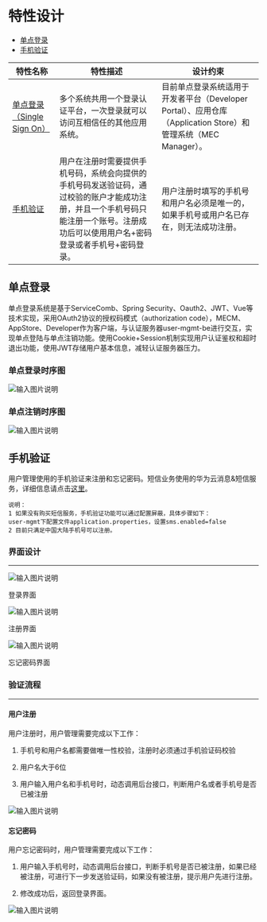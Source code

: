 # 特性设计

- [单点登录](#单点登录)
- [手机验证](#手机验证)

| **特性名称** | **特性描述** | **设计约束** |
| --- | --- | --- |
| [单点登录（Single Sign On）](#单点登录) | 多个系统共用一个登录认证平台，一次登录就可以访问互相信任的其他应用系统。 | 目前单点登录系统适用于开发者平台（Developer Portal）、应用仓库（Application Store）和管理系统（MEC Manager）。 |
| [手机验证](#手机验证) | 用户在注册时需要提供手机号码，系统会向提供的手机号码发送验证码，通过校验的账户才能成功注册，并且一个手机号码只能注册一个账号。注册成功后可以使用用户名+密码登录或者手机号+密码登录。 | 用户注册时填写的手机号和用户名必须是唯一的，如果手机号或用户名已存在，则无法成功注册。 |


## 单点登录

单点登录系统是基于ServiceComb、Spring Security、Oauth2、JWT、Vue等技术实现，采用OAuth2协议的授权码模式（authorization code），MECM、AppStore、Developer作为客户端，与认证服务器user-mgmt-be进行交互，实现单点登陆与单点注销功能。使用Cookie+Session机制实现用户认证鉴权和超时退出功能，使用JWT存储用户基本信息，减轻认证服务器压力。

### 单点登录时序图

![输入图片说明](https://images.gitee.com/uploads/images/2020/0709/165324_cdda101c_5504908.png "登陆流程图.png")

### 单点注销时序图

![输入图片说明](https://images.gitee.com/uploads/images/2020/0709/165333_fa1db216_5504908.png "单点注销时序图.png")


## 手机验证

用户管理使用的手机验证来注册和忘记密码。短信业务使用的华为云消息&短信服务，详细信息请点击[这里](https://www.huaweicloud.com/product/msgsms.html)。

```
说明：
1 如果没有购买短信服务，手机验证功能可以通过配置屏蔽，具体步骤如下：
user-mgmt下配置文件application.properties，设置sms.enabled=false
2 目前只满足中国大陆手机号可以注册。
```

### 界面设计
----

![输入图片说明](https://images.gitee.com/uploads/images/2020/0709/165626_169c8546_5504908.png "界面设计1.png")

登录界面

![输入图片说明](https://images.gitee.com/uploads/images/2020/0709/165638_d9f1d3b4_5504908.png "界面设计2.png")

注册界面

![输入图片说明](https://images.gitee.com/uploads/images/2020/0709/165650_2ab44fd1_5504908.png "界面设计3.png")

忘记密码界面

### 验证流程
----

#### 用户注册

用户注册时，用户管理需要完成以下工作：

1.  手机号和用户名都需要做唯一性校验，注册时必须通过手机验证码校验
    
2.  用户名大于6位
    
3.  用户输入用户名和手机号时，动态调用后台接口，判断用户名或者手机号是否已被注册
    
![输入图片说明](https://images.gitee.com/uploads/images/2020/0709/165705_b098806f_5504908.png "注册流程.png")

#### 忘记密码

用户忘记密码时，用户管理需要完成以下工作：

1.  用户输入手机号时，动态调用后台接口，判断手机号是否已被注册，如果已经被注册，可进行下一步发送验证码，如果没有被注册，提示用户先进行注册。
    
2.  修改成功后，返回登录界面。
    

![输入图片说明](https://images.gitee.com/uploads/images/2020/0709/165714_12086f92_5504908.png "忘记密码流程.png")